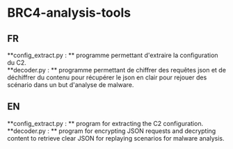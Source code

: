 # BRC4-analysis-tools   
## FR    
**config_extract.py : ** programme permettant d'extraire la configuration du C2.    
**decoder.py : ** programme permettant de chiffrer des requêtes json et de déchiffrer du contenu pour récupérer le json en clair pour rejouer des scénario dans un but d'analyse de malware.    

       
## EN    
**config_extract.py : ** program for extracting the C2 configuration.     
**decoder.py : ** program for encrypting JSON requests and decrypting content to retrieve clear JSON for replaying scenarios for malware analysis.      
   
